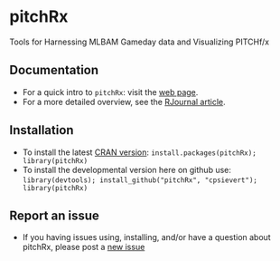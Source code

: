 pitchRx
=======

Tools for Harnessing MLBAM Gameday data and Visualizing PITCHf/x

## Documentation

* For a quick intro to `pitchRx`: visit the [web page](http://cpsievert.github.com/pitchRx/).
* For a more detailed overview, see the [RJournal article](http://journal.r-project.org/archive/accepted/sievert.pdf).

## Installation

* To install the latest [CRAN version](http://cran.r-project.org/web/packages/pitchRx/): `install.packages(pitchRx); library(pitchRx)`
* To install the developmental version here on github use: `library(devtools); install_github("pitchRx", "cpsievert"); library(pitchRx)`

## Report an issue

* If you having issues using, installing, and/or have a question about pitchRx, please post a [new issue](https://github.com/cpsievert/pitchRx/issues?state=open)